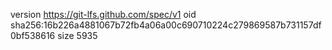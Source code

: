 version https://git-lfs.github.com/spec/v1
oid sha256:16b226a4881067b72fb4a06a00c690710224c279869587b731157df0bf538616
size 5935
